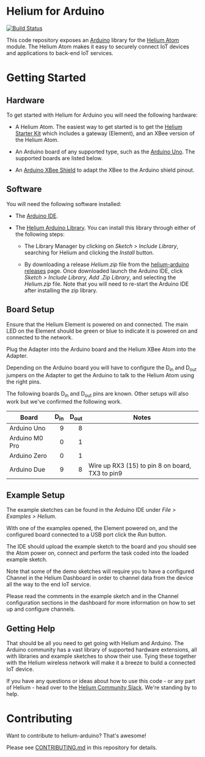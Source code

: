 # Helium for Arduino #

[![Build Status](https://travis-ci.org/helium/helium-arduino.svg?branch=master)](https://travis-ci.org/helium/helium-arduino)

This code repository exposes an [Arduino](https://www.arduino.cc/)
library for
the [Helium Atom](https://www.helium.com/products/atom-xbee-module)
module. The Helium Atom makes it easy to securely connect IoT devices
and applications to back-end IoT services.


# Getting Started #


## Hardware ##

To get started with Helium for Arduino you will need the following hardware:

* A Helium Atom. The easiest way to get started is to get
  the
  [Helium Starter Kit](https://www.helium.com/products/helium-starter-kit) which
  includes a gateway (Element), and an XBee version of the Helium
  Atom.

* An Arduino board of any supported type, such as
  the
  [Arduino Uno](https://www.arduino.cc/en/main/arduinoBoardUno). The
  supported boards are listed below.

* An
  [Arduino XBee Shield](https://www.helium.com/products/atom-arduino-adapters) to
  adapt the XBee to the Arduino shield pinout.



## Software ##

You will need the following software installed:

* The [Arduino IDE](https://www.arduino.cc/en/Main/Software).

* The
  [Helium Arduino Library](https://github.com/helium/helium-arduino). You
  can install this library through either of the following steps:

    * The Library Manager by clicking on _Sketch > Include Library_,
      searching for Helium and clicking the _Install_ button.

    * By downloading a release _Helium.zip_ file from
      the
      [helium-arduino releases](https://github.com/helium/helium-arduino/releases) page. Once
      downloaded launch the Arduino IDE, click _Sketch > Include
      Library, Add .Zip Library_, and selecting the _Helium.zip_
      file. Note that you will need to re-start the Arduino IDE after
      installing the zip library.


## Board Setup ##

Ensure that the Helium Element is powered on and
connected. The main LED on the Element should be green or blue to
indicate it is powered on and connected to the network.

Plug the Adapter into the Arduino board and the Helium XBee Atom into
the Adapter.

Depending on the Arduino board you will have to configure the
D<SUB>in</SUB> and D<SUB>out</SUB> jumpers on the Adapter to get the
Arduino to talk to the Helium Atom using the right pins.

The following boards D<SUB>in</SUB> and D<SUB>out</SUB> pins are
known. Other setups will also work but we've confirmed the following
work.

Board             | D<SUB>in</SUB> | D<SUB>out</SUB> | Notes
------------------| -------------: | --------------: | -----
Arduino Uno       | 9              | 8               |
Arduino M0 Pro    | 0              | 1               |
Arduino Zero      | 0              | 1               |
Arduino Due       | 9              | 8               | Wire up RX3 (15) to pin 8 on board, TX3 to pin9


## Example Setup ##

The example sketches can be found in the Arduino IDE under _File > Examples > Helium_.

With one of the examples opened, the Element powered on, and the
configured board connected to a USB port click the _Run_ button.

The IDE should upload the example sketch to the board and you should
see the Atom power on, connect and perform the task coded into the
loaded example sketch.

Note that some of the demo sketches will require you to have a
configured Channel in the Helium Dashboard in order to channel data
from the device all the way to the end IoT service.

Please read the comments in the example sketch and in the Channel
configuration sections in the dashboard for more information on how to
set up and configure channels.

## Getting Help ##

That should be all you need to get going with Helium and Arduino. The
Arduino community has a vast library of supported hardware extensions,
all with libraries and example sketches to show their use. Tying these
together with the Helium wireless network will make it a breeze to
build a connected IoT device.

If you have any questions or ideas about how to use this code - or any
part of Helium - head over to
the [Helium Community Slack](http://chat.helium.com/). We're standing
by to help.

# Contributing

Want to contribute to helium-arduino? That's awesome!

Please
see
[CONTRIBUTING.md](https://github.com/helium/helium-arduino/CONTRIBUTING.md) in
this repository for details.
